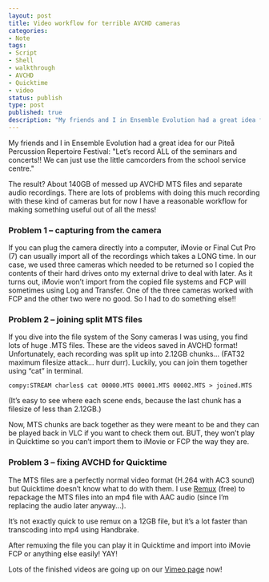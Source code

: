 ```yaml
---
layout: post
title: Video workflow for terrible AVCHD cameras
categories:
- Note
tags:
- Script
- Shell
- walkthrough
- AVCHD
- Quicktime
- video
status: publish
type: post
published: true
description: "My friends and I in Ensemble Evolution had a great idea for our Piteå Percussion Repertoire Festival “Let’s record ALL of the seminars and concerts!! We"
---
```


My friends and I in Ensemble Evolution had a great idea for our Piteå Percussion Repertoire Festival: "Let’s record ALL of the seminars and concerts!! We can just use the little camcorders from the school service centre."

The result? About 140GB of messed up AVCHD MTS files and separate audio recordings. There are lots of problems with doing this much recording with these kind of cameras but for now I have a reasonable workflow for making something useful out of all the mess!

### Problem 1 – capturing from the camera

If you can plug the camera directly into a computer, iMovie or Final Cut Pro (7) can usually import all of the recordings which takes a LONG time. In our case, we used three cameras which needed to be returned so I copied the contents of their hard drives onto my external drive to deal with later. As it turns out, iMovie won’t import from the copied file systems and FCP will sometimes using Log and Transfer. One of the three cameras worked with FCP and the other two were no good. So I had to do something else!!

### Problem 2 – joining split MTS files

If you dive into the file system of the Sony cameras I was using, you find lots of huge .MTS files. These are the videos saved in AVCHD format! Unfortunately, each recording was split up into 2.12GB chunks… (FAT32 maximum filesize attack… hurr durr). Luckily, you can join them together using “cat” in terminal.

    compy:STREAM charles$ cat 00000.MTS 00001.MTS 00002.MTS > joined.MTS

(It’s easy to see where each scene ends, because the last chunk has a filesize of less than 2.12GB.)

Now, MTS chunks are back together as they were meant to be and they can be played back in VLC if you want to check them out. BUT, they won’t play in Quicktime so you can’t import them to iMovie or FCP the way they are.

### Problem 3 – fixing AVCHD for Quicktime

The MTS files are a perfectly normal video format (H.264 with AC3 sound) but Quicktime doesn’t know what to do with them. I use [Remux](http://www.nef.wh.uni-dortmund.de/~mt/remux/) (free) to repackage the MTS files into an mp4 file with AAC audio (since I’m replacing the audio later anyway...).

It’s not exactly quick to use remux on a 12GB file, but it’s a lot faster than transcoding into mp4 using Handbrake.

After remuxing the file you can play it in Quicktime and import into iMovie FCP or anything else easily! YAY!

Lots of the finished videos are going up on our [Vimeo page](http://vimeo.com/ensembleevolution) now!
